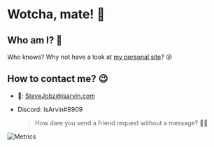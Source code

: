 # Wotcha, mate! 👋

## Who am I? 🤔

Who knows? Why not have a look at [my personal site](https://isarvin.com/)? 😜

## How to contact me? 😉

- 📧: SteveJobz@isarvin.com
- Discord: IsArvin#8909

  > How dare you send a friend request without a message? 👮‍♂️

![Metrics](/github-metrics.svg)

